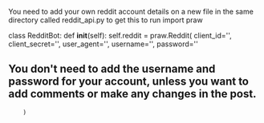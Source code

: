 You need to add your own reddit account details on a new file in the same directory called reddit_api.py to get this to run 
import praw

class RedditBot:
    def __init__(self):
        self.reddit = praw.Reddit(
            client_id='',
            client_secret='',
            user_agent='',
            username='',
            password=''
## You don't need to add the username and password for your account, unless you want to add comments or make any changes in the post.
        )
